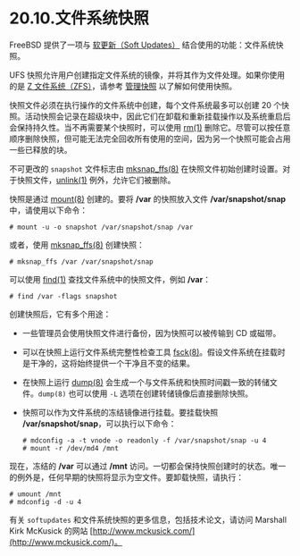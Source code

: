 # 20.10.文件系统快照

FreeBSD 提供了一项与 [软更新（Soft Updates）](https://docs.freebsd.org/en/books/handbook/config/#soft-updates) 结合使用的功能：文件系统快照。

UFS 快照允许用户创建指定文件系统的镜像，并将其作为文件处理。如果你使用的是 [Z 文件系统（ZFS）](https://docs.freebsd.org/en/books/handbook/zfs/#)，请参考 [管理快照](https://docs.freebsd.org/en/books/handbook/zfs/#zfs-zfs-snapshot) 以了解如何使用快照。

快照文件必须在执行操作的文件系统中创建，每个文件系统最多可以创建 20 个快照。活动快照会记录在超级块中，因此它们在卸载和重新挂载操作以及系统重启后会保持持久性。当不再需要某个快照时，可以使用 [rm(1)](https://man.freebsd.org/cgi/man.cgi?query=rm&sektion=1&format=html) 删除它。尽管可以按任意顺序删除快照，但可能无法完全回收所有使用的空间，因为另一个快照可能会占用一些已释放的块。

不可更改的 `snapshot` 文件标志由 [mksnap_ffs(8)](https://man.freebsd.org/cgi/man.cgi?query=mksnap_ffs&sektion=8&format=html) 在快照文件初始创建时设置。对于快照文件，[unlink(1)](https://man.freebsd.org/cgi/man.cgi?query=unlink&sektion=1&format=html) 例外，允许它们被删除。

快照是通过 [mount(8)](https://man.freebsd.org/cgi/man.cgi?query=mount&sektion=8&format=html) 创建的。要将 **/var** 的快照放入文件 **/var/snapshot/snap** 中，请使用以下命令：

```
# mount -u -o snapshot /var/snapshot/snap /var
```

或者，使用 [mksnap_ffs(8)](https://man.freebsd.org/cgi/man.cgi?query=mksnap_ffs&sektion=8&format=html) 创建快照：

```
# mksnap_ffs /var /var/snapshot/snap
```

可以使用 [find(1)](https://man.freebsd.org/cgi/man.cgi?query=find&sektion=1&format=html) 查找文件系统中的快照文件，例如 **/var**：

```
# find /var -flags snapshot
```

创建快照后，它有多个用途：

* 一些管理员会使用快照文件进行备份，因为快照可以被传输到 CD 或磁带。
* 可以在快照上运行文件系统完整性检查工具 [fsck(8)](https://man.freebsd.org/cgi/man.cgi?query=fsck&sektion=8&format=html)。假设文件系统在挂载时是干净的，这将始终提供一个干净且不变的结果。
* 在快照上运行 [dump(8)](https://man.freebsd.org/cgi/man.cgi?query=dump&sektion=8&format=html) 会生成一个与文件系统和快照时间戳一致的转储文件。`dump(8)` 也可以使用 `-L` 选项在创建转储镜像后直接删除快照。
* 快照可以作为文件系统的冻结镜像进行挂载。要挂载快照 **/var/snapshot/snap**，可以执行以下命令：

  ```
  # mdconfig -a -t vnode -o readonly -f /var/snapshot/snap -u 4
  # mount -r /dev/md4 /mnt
  ```

现在，冻结的 **/var** 可以通过 **/mnt** 访问。一切都会保持快照创建时的状态。唯一的例外是，任何早期的快照将显示为空文件。要卸载快照，请执行：

```
# umount /mnt
# mdconfig -d -u 4
```

有关 `softupdates` 和文件系统快照的更多信息，包括技术论文，请访问 Marshall Kirk McKusick 的网站 [http://www.mckusick.com/](http://www.mckusick.com/)。
